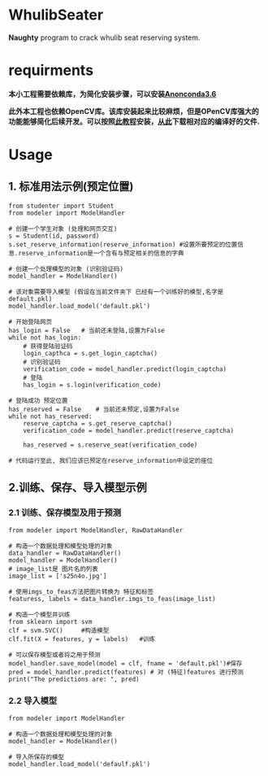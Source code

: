 # WhulibSeater

**Naughty** program to crack whulib seat reserving system.
# requirments
**本小工程需要依赖库，为简化安装步骤，可以安装[Anonconda3.6](https://www.anaconda.com/download/)**

**此外本工程也依赖OpenCV库。该库安装起来比较麻烦，但是OPenCV库强大的功能能够简化后续开发。可以按照[此教程](https://www.solarianprogrammer.com/2016/09/17/install-opencv-3-with-python-3-on-windows/)安装，[从此](https://www.lfd.uci.edu/~gohlke/pythonlibs/#opencv)下载相对应的编译好的文件.**
# Usage
## 1. 标准用法示例(预定位置)
	from studenter import Student
	from modeler import ModelHandler
	
	# 创建一个学生对象 (处理和网页交互)
	s = Student(id, password)
	s.set_reserve_information(reserve_information) #设置所要预定的位置信息.reserve_information是一个含有与预定相关的信息的字典
	
	# 创建一个处理模型的对象 (识别验证码)
	model_handler = ModelHandler()

	# 该对象需要导入模型 (假设在当前文件夹下 已经有一个训练好的模型,名字是default.pkl)
	model_handler.load_model('default.pkl')
	
	# 开始登陆网页
	has_login = False 	# 当前还未登陆,设置为False
	while not has_login:	
		# 获得登陆验证码
		login_capthca = s.get_login_captcha()	
		# 识别验证码
		verification_code = model_handler.predict(login_captcha)	
		# 登陆
		has_login = s.login(verification_code)
	
	# 登陆成功 预定位置
	has_reserved = False	# 当前还未预定,设置为False
	while not has_reserved:
		reserve_captcha = s.get_reserve_captcha()
		verification_code = model_handler.predict(reserve_captcha)
			
		has_reserved = s.reserve_seat(verification_code)

	# 代码运行至此, 我们应该已预定在reserve_information中设定的座位

## 2.训练、保存、导入模型示例
### 2.1 训练、保存模型及用于预测
	from modeler import ModelHandler, RawDataHandler
	
	# 构造一个数据处理和模型处理的对象
	data_handler = RawDataHandler()
	model_handler = ModelHandler()
	# image_list是 图片名的列表
	image_list = ['s25n4o.jpg']
	
	# 使用imgs_to_feas方法把图片转换为 特征和标签
	featuress, labels = data_handler.imgs_to_feas(image_list)
	
	# 构造一个模型并训练
	from sklearn import svm
	clf = svm.SVC()		#构造模型
	clf.fit(X = features, y = labels)	#训练
	
	# 可以保存模型或者将之用于预测
	model_handler.save_model(model = clf, fname = 'default.pkl')#保存
	pred = model_handler.predict(features) # 对 (特征)features 进行预测
	print("The predictions are: ", pred)

### 2.2 导入模型
	from modeler import ModelHandler
	
	# 构造一个数据处理和模型处理的对象
	model_handler = ModelHandler()
	
	# 导入所保存的模型
	model_handler.load_model('defaulf.pkl')